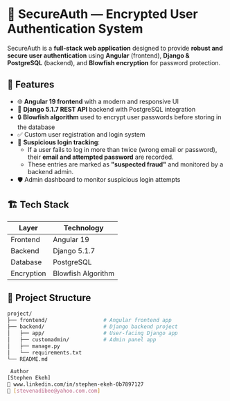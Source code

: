 # 🔐 SecureAuth — Encrypted User Authentication System

SecureAuth is a **full-stack web application** designed to provide **robust and secure user authentication** using **Angular** (frontend), **Django & PostgreSQL** (backend), and **Blowfish encryption** for password protection.

## 🚀 Features

- 🌐 **Angular 19 frontend** with a modern and responsive UI
- 🐍 **Django 5.1.7 REST API** backend with PostgreSQL integration
- 🔒 **Blowfish algorithm** used to encrypt user passwords before storing in the database
- ✅ Custom user registration and login system
- 🚨 **Suspicious login tracking**:
  - If a user fails to log in more than twice (wrong email or password), their **email and attempted password** are recorded.
  - These entries are marked as **"suspected fraud"** and monitored by a backend admin.
- 🛡️ Admin dashboard to monitor suspicious login attempts

## 🏗️ Tech Stack

| Layer       | Technology         |
|-------------|--------------------|
| Frontend    | Angular 19         |
| Backend     | Django 5.1.7       |
| Database    | PostgreSQL         |
| Encryption  | Blowfish Algorithm |

## 🔧 Project Structure

```bash
project/
├── frontend/                  # Angular frontend app
├── backend/                   # Django backend project
│   ├── app/                   # User-facing Django app
│   ├── customadmin/           # Admin panel app
│   ├── manage.py
│   └── requirements.txt
└── README.md

 Author
[Stephen Ekeh]
💼 www.linkedin.com/in/stephen-ekeh-0b7897127
📧 [stevenadibee@yahoo.com.com]

